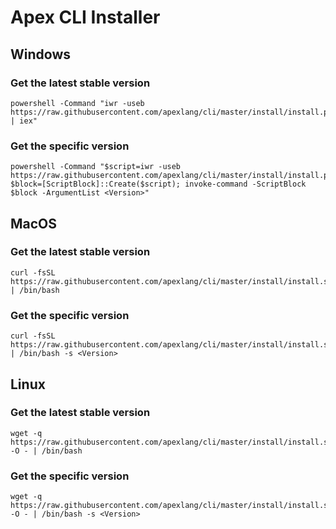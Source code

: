 # Apex CLI Installer

## Windows

### Get the latest stable version

```
powershell -Command "iwr -useb https://raw.githubusercontent.com/apexlang/cli/master/install/install.ps1 | iex"
```

### Get the specific version

```
powershell -Command "$script=iwr -useb https://raw.githubusercontent.com/apexlang/cli/master/install/install.ps1; $block=[ScriptBlock]::Create($script); invoke-command -ScriptBlock $block -ArgumentList <Version>"
```

## MacOS

### Get the latest stable version

```
curl -fsSL https://raw.githubusercontent.com/apexlang/cli/master/install/install.sh | /bin/bash
```

### Get the specific version

```
curl -fsSL https://raw.githubusercontent.com/apexlang/cli/master/install/install.sh | /bin/bash -s <Version>
```

## Linux

### Get the latest stable version

```
wget -q https://raw.githubusercontent.com/apexlang/cli/master/install/install.sh -O - | /bin/bash
```

### Get the specific version

```
wget -q https://raw.githubusercontent.com/apexlang/cli/master/install/install.sh -O - | /bin/bash -s <Version>
```

